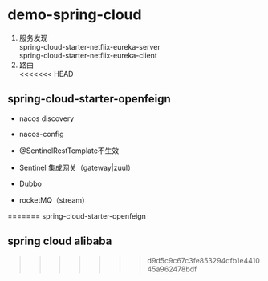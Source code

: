 # demo-spring-cloud
1. 服务发现  
 spring-cloud-starter-netflix-eureka-server  
 spring-cloud-starter-netflix-eureka-client   
2. 路由   
<<<<<<< HEAD
 ## spring-cloud-starter-openfeign 
  * nacos discovery  
  * nacos-config
  * @SentinelRestTemplate不生效 
  * Sentinel 集成网关（gateway|zuul）
  
  
  * Dubbo
  * rocketMQ（stream）
  
  
=======
 spring-cloud-starter-openfeign  
## spring cloud alibaba
>>>>>>> d9d5c9c67c3fe853294dfb1e441045a962478bdf
